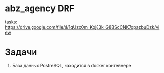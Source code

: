 # abz_agency DRF

tasks: https://drive.google.com/file/d/1qUzx0m_Koj83k_G8BScCNK7opazbuDzk/view 

# Задачи

1. База данных PostreSQL, находится в docker контейнере

